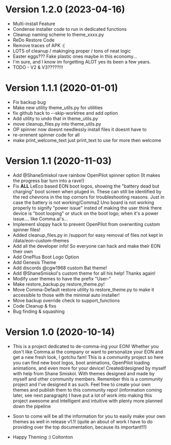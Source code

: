 Version 1.2.0 (2023-04-16)
========================
* Multi-install Feature
* Condense installer code to run in dedicated functions
* Cleanup naming scheme to theme_xxxx.py
* ReDo Restore Code
* Remove traces of APK :(
* LOTS of cleanup / makinging proper / tons of neat logic
* Easter eggs??? Fake plastic ones maybe in this economy...
* I'm sure, and I know im forgetting ALOT yes its been a few years.
* TODO - V2 & V3?????!!!


Version 1.1.1 (2020-01-01)
========================
* Fix backup bug
* Make new utility theme_utils.py for utilities
* fix github hack to --skip-worktree and add option
* Add utility to undo that in theme_utils.py 
* move cleanup_files.py into theme_utils.py
* OP spinner now doesnt needlessly install files it doesnt have to
* re-orrenent spinner code for all
* make print_welcome_text just print_text to use for more then welcome

Version 1.1 (2020-11-03)
========================
* Add @ShaneSmiskol rave rainbow OpenPilot spinner option (It makes the progress bar turn into a rave!)
* Fix **ALL** LeEco based EON boot logos, showing the "battery dead but charging" boot screen when pluged in. These can still be identified by the red chevrons in the top cornors for troubleshooting reasons. Just in case the battery is not working/Comma2 Uno board is not working properly to signify "power issue" insted of making the user think there device is "boot looping" or stuck on the boot logo; when it's a power issue.... like Comma.ai's...
* Implement sloppy hack to prevent OpenPilot from overwriting custom spinner files!
* Added cleanup_files.py in /support for easy removal of files not kept in /data/eon-custom-themes
* Add all the developer info! So everyone can hack and make their EON their own
* Add OnePlus Boot Logo Option
* Add Genesis Theme
* Add discords @cgw1968 custom Bat theme!
* Add @ShaneSmiskol's custom theme for all his help! Thanks again!
* Modify user themes to have the prefix "User-"
* Make restore_backup.py restore_theme.py!
* Move Comma-Default restore utility to restore_theme.py to make it accessible to those with the minimal auto installer!
* Move backup override check to support_functions
* Code Cleanup & fixs
* Bug finding & squashing

Version 1.0 (2020-10-14)
========================
* This is a project dedicated to de-comma-ing your EON! Whether you don't like Comma.ai the company or want to personalize your EON and get a new fresh look, I gotchu fam! This is a community project so here you can find new boot logos, boot animations, OpenPilot loading animations, and even more for your device! Created/designed by myself with help from Shane Smiskol. With themes designed and made by myself and other community members. Remember this is a community project and I've designed it as such. Feel free to create your own themes and publish them to this community repo! (information coming later, see next paragraph) I have put a lot of work into making this project awesome and intelligent and intuitive with plenty more planned down the pipeline

* Soon to come will be all the information for you to easily make your own themes as well in release v1.1! (quite an about of work I have to do providing over the top documentation, because its important!!!)

* Happy Theming :)
Coltonton
